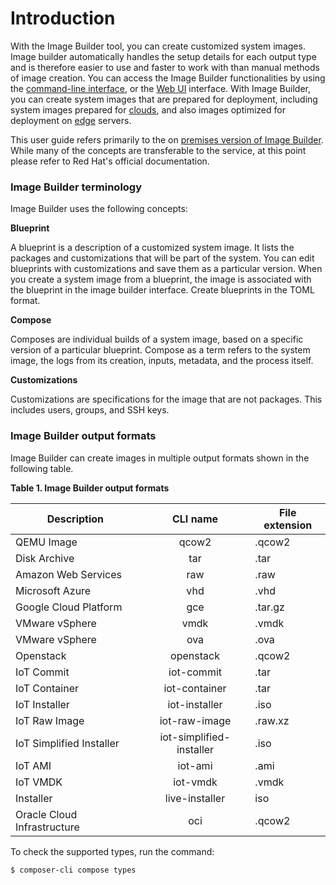 # Introduction

With the Image Builder tool, you can create customized system images. Image builder automatically handles the setup details for each output type and is therefore easier to use and faster to work with than manual methods of image creation. You can access the Image Builder functionalities by using the [command-line interface](https://osbuild.org/docs/on-premises/commandline/), or the [Web UI](https://osbuild.org/docs/on-premises/installation/#web-ui) interface. With Image Builder, you can create system images that are prepared for deployment, including system images prepared for [clouds](https://osbuild.org/docs/user-guide/uploading-cloud-images/), and also images optimized for deployment on [edge](https://osbuild.org/docs/on-premises/commandline/building-ostree-images) servers.

This user guide refers primarily to the on [premises version of Image Builder](../on-premises/overview). While many of the concepts are transferable to the service, at this point please refer to Red Hat's official documentation.

### Image Builder terminology

Image Builder uses the following concepts:

**Blueprint**

A blueprint is a description of a customized system image. It lists the packages and customizations that will be part of the system. You can edit blueprints with customizations and save them as a particular version. When you create a system image from a blueprint, the image is associated with the blueprint in the image builder interface.
Create blueprints in the TOML format.

**Compose**

Composes are individual builds of a system image, based on a specific version of a particular blueprint. Compose as a term refers to the system image, the logs from its creation, inputs, metadata, and the process itself.

**Customizations**

Customizations are specifications for the image that are not packages. This includes users, groups, and SSH keys.

### Image Builder output formats

Image Builder can create images in multiple output formats shown in the following table.

**Table 1. Image Builder output formats**

| Description  | CLI name | File extension  | 
| ------------- |:-------------:| ------------- |
| QEMU Image    | qcow2     | .qcow2  | 
| Disk Archive  | tar     | .tar      | 
| Amazon Web Services | raw     | .raw      | 
| Microsoft Azure | vhd     | .vhd      | 
| Google Cloud Platform | gce    | .tar.gz     | 
| VMware vSphere | vmdk     | .vmdk      | 
| VMware vSphere | ova     | .ova     | 
| Openstack | openstack     | .qcow2     | 
| IoT Commit | iot-commit    | .tar      | 
| IoT Container | iot-container | .tar      | 
| IoT Installer | iot-installer | .iso     | 
| IoT Raw Image| iot-raw-image  | .raw.xz      | 
| IoT Simplified Installer | iot-simplified-installer | .iso      | 
| IoT AMI | iot-ami | .ami      | 
| IoT VMDK | iot-vmdk | .vmdk      | 
| Installer | live-installer | iso     | 
| Oracle Cloud Infrastructure | oci     | .qcow2      | 

To check the supported types, run the command:

```
$ composer-cli compose types
```
